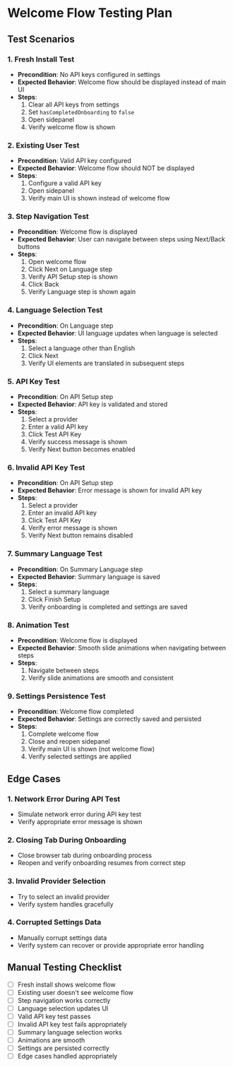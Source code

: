 # Welcome Flow Testing Plan

## Test Scenarios

### 1. Fresh Install Test

- **Precondition**: No API keys configured in settings
- **Expected Behavior**: Welcome flow should be displayed instead of main UI
- **Steps**:
  1. Clear all API keys from settings
  2. Set `hasCompletedOnboarding` to `false`
  3. Open sidepanel
  4. Verify welcome flow is shown

### 2. Existing User Test

- **Precondition**: Valid API key configured
- **Expected Behavior**: Welcome flow should NOT be displayed
- **Steps**:
  1. Configure a valid API key
  2. Open sidepanel
  3. Verify main UI is shown instead of welcome flow

### 3. Step Navigation Test

- **Precondition**: Welcome flow is displayed
- **Expected Behavior**: User can navigate between steps using Next/Back buttons
- **Steps**:
  1. Open welcome flow
  2. Click Next on Language step
  3. Verify API Setup step is shown
  4. Click Back
  5. Verify Language step is shown again

### 4. Language Selection Test

- **Precondition**: On Language step
- **Expected Behavior**: UI language updates when language is selected
- **Steps**:
  1. Select a language other than English
  2. Click Next
  3. Verify UI elements are translated in subsequent steps

### 5. API Key Test

- **Precondition**: On API Setup step
- **Expected Behavior**: API key is validated and stored
- **Steps**:
  1. Select a provider
  2. Enter a valid API key
  3. Click Test API Key
  4. Verify success message is shown
  5. Verify Next button becomes enabled

### 6. Invalid API Key Test

- **Precondition**: On API Setup step
- **Expected Behavior**: Error message is shown for invalid API key
- **Steps**:
  1. Select a provider
  2. Enter an invalid API key
  3. Click Test API Key
  4. Verify error message is shown
  5. Verify Next button remains disabled

### 7. Summary Language Test

- **Precondition**: On Summary Language step
- **Expected Behavior**: Summary language is saved
- **Steps**:
  1. Select a summary language
  2. Click Finish Setup
  3. Verify onboarding is completed and settings are saved

### 8. Animation Test

- **Precondition**: Welcome flow is displayed
- **Expected Behavior**: Smooth slide animations when navigating between steps
- **Steps**:
  1. Navigate between steps
  2. Verify slide animations are smooth and consistent

### 9. Settings Persistence Test

- **Precondition**: Welcome flow completed
- **Expected Behavior**: Settings are correctly saved and persisted
- **Steps**:
  1. Complete welcome flow
  2. Close and reopen sidepanel
  3. Verify main UI is shown (not welcome flow)
  4. Verify selected settings are applied

## Edge Cases

### 1. Network Error During API Test

- Simulate network error during API key test
- Verify appropriate error message is shown

### 2. Closing Tab During Onboarding

- Close browser tab during onboarding process
- Reopen and verify onboarding resumes from correct step

### 3. Invalid Provider Selection

- Try to select an invalid provider
- Verify system handles gracefully

### 4. Corrupted Settings Data

- Manually corrupt settings data
- Verify system can recover or provide appropriate error handling

## Manual Testing Checklist

- [ ] Fresh install shows welcome flow
- [ ] Existing user doesn't see welcome flow
- [ ] Step navigation works correctly
- [ ] Language selection updates UI
- [ ] Valid API key test passes
- [ ] Invalid API key test fails appropriately
- [ ] Summary language selection works
- [ ] Animations are smooth
- [ ] Settings are persisted correctly
- [ ] Edge cases handled appropriately
